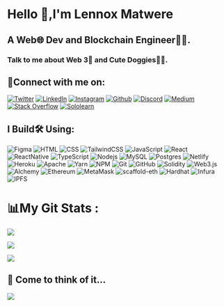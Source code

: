 # Hello 👋,I'm Lennox Matwere
## A Web🌐 Dev and Blockchain Engineer👩‍💻. 

### Talk to me about Web 3🔷 and Cute Doggies🐕‍🦺.
## 📩Connect with me on:
[![Twitter](https://img.shields.io/badge/Twitter-%231DA1F2.svg?logo=Twitter&logoColor=white)](https://twitter.com/@theyardmic) [![LinkedIn](https://img.shields.io/badge/LinkedIn-%230077B5.svg?logo=linkedin&logoColor=white)](www.linkedin.com/in/lennox-matwere) [![Instagram](https://img.shields.io/badge/Instagram-%23E4405F.svg?logo=Instagram&logoColor=white)](https://instagram.com/@theyardmic) [![Github](https://img.shields.io/badge/Github-%2312100E.svg?logo=Github&logoColor=white)](https://github.com/strucker-eth/) [![Discord](https://img.shields.io/badge/Discord-%237289DA.svg?logo=discord&logoColor=white)](htttps://discord.gg/discord.gg/BXVuufkbhD) [![Medium](https://img.shields.io/badge/Medium-12100E?logo=medium&logoColor=white)](https://medium.com/@theyardmic.medium.com) [![Stack Overflow](https://img.shields.io/badge/-Stackoverflow-FE7A16?logo=stack-overflow&logoColor=white)](https://stackoverflow.com/users/20197560) [![Sololearn](https://img.shields.io/badge/Sololearn-12100E?logo=sololearn&logoColor=white)](https://www.sololearn.com/profile/11798607)

## I Build🛠️ Using:
![Figma](https://img.shields.io/badge/figma-%23F24E1E.svg?style=plastic&logo=figma&logoColor=white) ![HTML](https://img.shields.io/badge/HTML5-%23E34F26.svg?style=plastic&logo=html5&logoColor=white)  ![CSS](https://img.shields.io/badge/CSS-239120?logo=css3&logoColor=white) ![TailwindCSS](https://img.shields.io/badge/tailwindcss-%2338B2AC.svg?style=plastic&logo=tailwind-css&logoColor=white) ![JavaScript](https://img.shields.io/badge/javascript-%23323330.svg?style=plastic&logo=javascript&logoColor=%23F7DF1E)  ![React](https://img.shields.io/badge/react-%2320232a.svg?style=plastic&logo=react&logoColor=%2361DAFB) ![ReactNative](https://img.shields.io/badge/reactnative-%23F05033.svg?style=plastic&logo=reactnative&logoColor=white) ![TypeScript](https://img.shields.io/badge/typescript-%23007ACC.svg?style=plastic&logo=typescript&logoColor=white) ![Nodejs](https://img.shields.io/badge/nodejs-%23339933.svg?style=plastic&logo=node.js&logoColor=white) ![MySQL](https://img.shields.io/badge/mysql-%2300f.svg?style=plastic&logo=mysql&logoColor=white) ![Postgres](https://img.shields.io/badge/postgres-%23316192.svg?style=plastic&logo=postgresql&logoColor=white) ![Netlify](https://img.shields.io/badge/netlify-%23000000.svg?style=plastic&logo=netlify&logoColor=#00C7B7) ![Heroku](https://img.shields.io/badge/heroku-%23430098.svg?style=plastic&logo=heroku&logoColor=white)  ![Apache](https://img.shields.io/badge/apache-%23D42029.svg?style=plastic&logo=apache&logoColor=white) ![Yarn](https://img.shields.io/badge/yarn-%232C8EBB.svg?style=plastic&logo=yarn&logoColor=white) ![NPM](https://img.shields.io/badge/NPM-%23000000.svg?style=plastic&logo=npm&logoColor=white) ![Git](https://img.shields.io/badge/git-%23F05033.svg?style=plastic&logo=git&logoColor=white) ![GitHub](https://img.shields.io/badge/github-%23121011.svg?style=plastic&logo=github&logoColor=white) ![Solidity](https://img.shields.io/badge/Solidity-%23363636.svg?style=plastic&logo=solidity&logoColor=white) ![Web3.js](https://img.shields.io/badge/web3js-%23F05033.svg?style=plastic&logo=web3js&logoColor=white) ![Alchemy](https://img.shields.io/badge/alchemy-%23F05033.svg?style=plastic&logo=alchemy&logoColor=white) ![Ethereum](https://img.shields.io/badge/ethereum-%233733FF.svg?style=plastic&logo=ethereum&logoColor=white) ![MetaMask](https://img.shields.io/badge/metamask-%23F05033.svg?style=plastic&logo=metamask&logoColor=white) ![scaffold-eth](https://img.shields.io/badge/scaffoldeth-%23F05033.svg?style=plastic&logo=scaffoldeth&logoColor=white) ![Hardhat](https://img.shields.io/badge/hardhat-%23F05033.svg?style=plastic&logo=hardhat&logoColor=white) ![Infura](https://img.shields.io/badge/infura-%23F05033.svg?style=plastic&logo=infura&logoColor=white) ![IPFS](https://img.shields.io/badge/ipfs-%23F05033.svg?style=plastic&logo=ipfs&logoColor=white)  

   
# 📊My Git Stats :
![](https://github-readme-stats.vercel.app/api?username=strucker-eth&theme=radical&hide_border=false&include_all_commits=false&count_private=false)<br/>


![](https://github-readme-streak-stats.herokuapp.com/?user=strucker-eth&theme=radical&hide_border=false)<br/>


![](https://github-readme-stats.vercel.app/api/top-langs/?username=strucker-eth&theme=radical&hide_border=false&include_all_commits=false&count_private=false&layout=compact)

## 🤔 Come to think of it...
![](https://quotes-github-readme.vercel.app/api?type=vetical&theme=dark)



